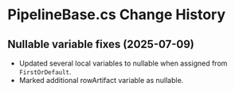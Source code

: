 # PipelineBase.cs Change History

## Nullable variable fixes (2025-07-09)
- Updated several local variables to nullable when assigned from `FirstOrDefault`.
- Marked additional rowArtifact variable as nullable.
